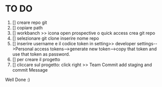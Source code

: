 # TO DO 

1. [] creare repo git
2. [] copiare path
3. [] workbanch >> icona open prospective o quick access crea git repo
4. [] selezionare git clone inserire nome repo
5. [] inserire username e  il codice token in setting>> developer settings-->Personal access tokens-->generate new token-->copy that token and use that token as password.
6. [] per creare il progetto
7. [] cliccare sul progetto: click right >> Team Commit  add staging and commit Message

Well Done :)
